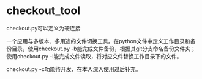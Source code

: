 # checkout_tool

checkout.py可以定义为硬连接

一个应用与多版本、多用途的文件切换工具。在python文件中定义工作目录和备份目录，使用checkout.py -b能完成文件备份，根据其git分支命名备份文件夹；使用checkout.py -l能完成文件读取，将对应文件替换工作目录下的文件。

checkout.py -c功能待开发，在本人深入使用过后补充。

